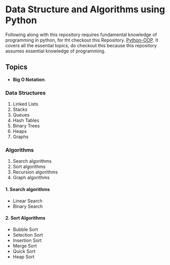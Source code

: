 # Data Structure and Algorithms using **Python**

Following along with this repository requires fundamental knowledge of programming in python, for tht checkout this Repository. [Python-OOP](https://github.com/sarmad426/Python-OOP). It covers all the essential topics, do checkout this because this repository assumes essential knowledge of programming.

## Topics

- **Big O Notation**.

### Data Structures

1. Linked Lists
2. Stacks
3. Queues
4. Hash Tables
5. Binary Trees
6. Heaps
7. Graphs

### Algorithms

1. Search algorithms
2. Sort algorithms
3. Recursion algorithms
4. Graph algorithms

#### 1. Search algorithms 

- Linear Search
- Binary Search

#### 2. Sort Algorithms

- Bubble Sort
- Selection Sort
- Insertion Sort
- Merge Sort
- Quick Sort
- Heap Sort
